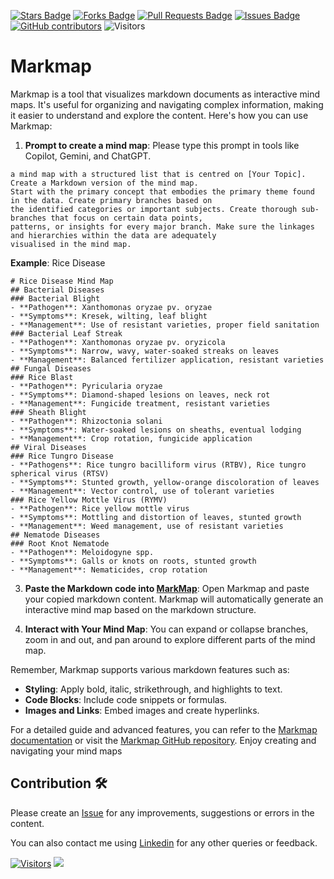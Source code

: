 <a href="https://github.com/drshahizan/ai-tools/stargazers"><img src="https://img.shields.io/github/stars/drshahizan/ai-tools" alt="Stars Badge"/></a>
<a href="https://github.com/drshahizan/ai-tools/network/members"><img src="https://img.shields.io/github/forks/drshahizan/ai-tools" alt="Forks Badge"/></a>
<a href="https://github.com/drshahizan/ai-tools"><img src="https://img.shields.io/github/issues-pr/drshahizan/ai-tools" alt="Pull Requests Badge"/></a>
<a href="https://github.com/drshahizan/ai-tools/issues"><img src="https://img.shields.io/github/issues/drshahizan/ai-tools" alt="Issues Badge"/></a>
<a href="https://github.com/drshahizan/ai-tools/graphs/contributors"><img alt="GitHub contributors" src="https://img.shields.io/github/contributors/drshahizan/ai-tools?color=2b9348"></a>
![Visitors](https://api.visitorbadge.io/api/visitors?path=https%3A%2F%2Fgithub.com%2Fdrshahizan%2Fai-tools&labelColor=%23d9e3f0&countColor=%23697689&style=flat)

# Markmap
Markmap is a tool that visualizes markdown documents as interactive mind maps. It's useful for organizing and navigating complex information, making it easier to understand and explore the content. Here's how you can use Markmap:

1. **Prompt to create a mind map**: Please type this prompt in tools like Copilot, Gemini, and ChatGPT.

  ```
a mind map with a structured list that is centred on [Your Topic]. Create a Markdown version of the mind map.
Start with the primary concept that embodies the primary theme found in the data. Create primary branches based on
the identified categories or important subjects. Create thorough sub-branches that focus on certain data points,
patterns, or insights for every major branch. Make sure the linkages and hierarchies within the data are adequately
visualised in the mind map.
  ```

**Example**: Rice Disease
  ```
# Rice Disease Mind Map
## Bacterial Diseases
### Bacterial Blight
- **Pathogen**: Xanthomonas oryzae pv. oryzae
- **Symptoms**: Kresek, wilting, leaf blight
- **Management**: Use of resistant varieties, proper field sanitation
### Bacterial Leaf Streak
- **Pathogen**: Xanthomonas oryzae pv. oryzicola
- **Symptoms**: Narrow, wavy, water-soaked streaks on leaves
- **Management**: Balanced fertilizer application, resistant varieties
## Fungal Diseases
### Rice Blast
- **Pathogen**: Pyricularia oryzae
- **Symptoms**: Diamond-shaped lesions on leaves, neck rot
- **Management**: Fungicide treatment, resistant varieties
### Sheath Blight
- **Pathogen**: Rhizoctonia solani
- **Symptoms**: Water-soaked lesions on sheaths, eventual lodging
- **Management**: Crop rotation, fungicide application
## Viral Diseases
### Rice Tungro Disease
- **Pathogens**: Rice tungro bacilliform virus (RTBV), Rice tungro spherical virus (RTSV)
- **Symptoms**: Stunted growth, yellow-orange discoloration of leaves
- **Management**: Vector control, use of tolerant varieties
### Rice Yellow Mottle Virus (RYMV)
- **Pathogen**: Rice yellow mottle virus
- **Symptoms**: Mottling and distortion of leaves, stunted growth
- **Management**: Weed management, use of resistant varieties
## Nematode Diseases
### Root Knot Nematode
- **Pathogen**: Meloidogyne spp.
- **Symptoms**: Galls or knots on roots, stunted growth
- **Management**: Nematicides, crop rotation
```

3. **Paste the Markdown code into [MarkMap](https://markmap.js.org/repl)**: Open Markmap and paste your copied markdown content. Markmap will automatically generate an interactive mind map based on the markdown structure.

4. **Interact with Your Mind Map**: You can expand or collapse branches, zoom in and out, and pan around to explore different parts of the mind map.

Remember, Markmap supports various markdown features such as:
- **Styling**: Apply bold, italic, strikethrough, and highlights to text.
- **Code Blocks**: Include code snippets or formulas.
- **Images and Links**: Embed images and create hyperlinks.

For a detailed guide and advanced features, you can refer to the [Markmap documentation](https://mindmapexpert.com/review/how-to-create-a-mind-map-using-markmap-js/) or visit the [Markmap GitHub repository](https://github.com/dundalek/markmap). Enjoy creating and navigating your mind maps

## Contribution 🛠️
Please create an [Issue](https://github.com/drshahizan/ai-tools/issues) for any improvements, suggestions or errors in the content.

You can also contact me using [Linkedin](https://www.linkedin.com/in/drshahizan/) for any other queries or feedback.

[![Visitors](https://api.visitorbadge.io/api/visitors?path=https%3A%2F%2Fgithub.com%2Fdrshahizan&labelColor=%23697689&countColor=%23555555&style=plastic)](https://visitorbadge.io/status?path=https%3A%2F%2Fgithub.com%2Fdrshahizan)
![](https://hit.yhype.me/github/profile?user_id=81284918)


